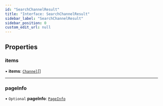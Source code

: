 ```yaml
---
id: "SearchChannelResult"
title: "Interface: SearchChannelResult"
sidebar_label: "SearchChannelResult"
sidebar_position: 0
custom_edit_url: null
---
```


## Properties

### items

• **items**: [`Channel`](Channel.md)[]

___

### pageInfo

• `Optional` **pageInfo**: [`PageInfo`](PageInfo.md)
